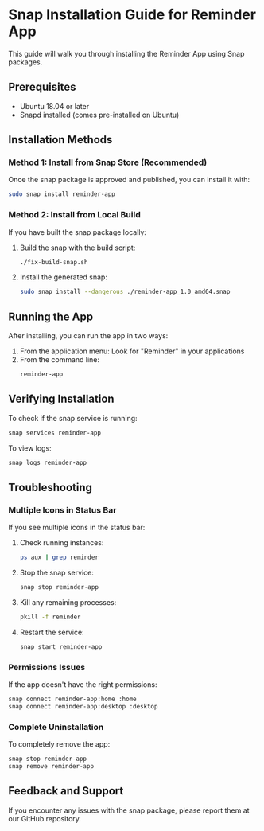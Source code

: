 # Snap Installation Guide for Reminder App

This guide will walk you through installing the Reminder App using Snap packages.

## Prerequisites

- Ubuntu 18.04 or later
- Snapd installed (comes pre-installed on Ubuntu)

## Installation Methods

### Method 1: Install from Snap Store (Recommended)

Once the snap package is approved and published, you can install it with:

```bash
sudo snap install reminder-app
```

### Method 2: Install from Local Build

If you have built the snap package locally:

1. Build the snap with the build script:
   ```bash
   ./fix-build-snap.sh
   ```

2. Install the generated snap:
   ```bash
   sudo snap install --dangerous ./reminder-app_1.0_amd64.snap
   ```

## Running the App

After installing, you can run the app in two ways:

1. From the application menu: Look for "Reminder" in your applications
2. From the command line:
   ```bash
   reminder-app
   ```

## Verifying Installation

To check if the snap service is running:

```bash
snap services reminder-app
```

To view logs:

```bash
snap logs reminder-app
```

## Troubleshooting

### Multiple Icons in Status Bar

If you see multiple icons in the status bar:

1. Check running instances:
   ```bash
   ps aux | grep reminder
   ```

2. Stop the snap service:
   ```bash
   snap stop reminder-app
   ```

3. Kill any remaining processes:
   ```bash
   pkill -f reminder
   ```

4. Restart the service:
   ```bash
   snap start reminder-app
   ```

### Permissions Issues

If the app doesn't have the right permissions:

```bash
snap connect reminder-app:home :home
snap connect reminder-app:desktop :desktop
```

### Complete Uninstallation

To completely remove the app:

```bash
snap stop reminder-app
snap remove reminder-app
```

## Feedback and Support

If you encounter any issues with the snap package, please report them at our GitHub repository.
